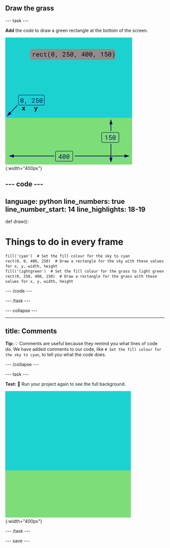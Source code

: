 ## Draw the grass

--- task ---

**Add** the code to draw a green rectangle at the bottom of the screen.

![A background made up of a sky-coloured rectangle above a grass-coloured rectangle. The top left-hand corner of the green rectangle is marked as x=0, y=250. The width is highlighted as 400 and the height as 150. Above the green rectangle, the code rect(0, 250, 400, 150) is shown.](images/green-grass.png){:width="400px"}

--- code ---
---
language: python
line_numbers: true
line_number_start: 14
line_highlights: 18-19
---
def draw():
# Things to do in every frame
    fill('cyan')  # Set the fill colour for the sky to cyan
    rect(0, 0, 400, 250)  # Draw a rectangle for the sky with these values for x, y, width, height
    fill('lightgreen')  # Set the fill colour for the grass to light green
    rect(0, 250, 400, 150)  # Draw a rectangle for the grass with these values for x, y, width, height

--- /code ---

--- /task ---

--- collapse ---

---
title: Comments
---
**Tip:** 💡 Comments are useful because they remind you what lines of code do. We have added comments to our code, like `# Set the fill colour for the sky to cyan`, to tell you what the code does.

--- /collapse ---

--- task ---

**Test:** 🔄 Run your project again to see the full background.

![A background made up of a sky-coloured rectangle above a grass-coloured rectangle.](images/background.png){:width="400px"}

--- /task ---

--- save ---